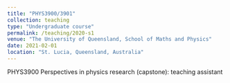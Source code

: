 ```yaml
---
title: "PHYS3900/3901"
collection: teaching
type: "Undergraduate course"
permalink: /teaching/2020-s1
venue: "The University of Queensland, School of Maths and Physics"
date: 2021-02-01
location: "St. Lucia, Queensland, Australia"
---
```


PHYS3900 Perspectives in physics research (capstone): teaching assistant 